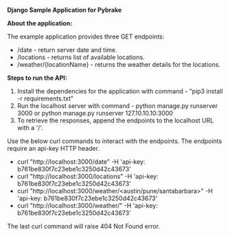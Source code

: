 **Django Sample Application for Pybrake**

**About the application:**

The example application provides three GET endpoints:

- /date - return server date and time. 
- /locations - returns list of available locations. 
- /weather/{locationName} - returns the weather details for the locations.


**Steps to run the API:**

1. Install the dependencies for the application with command - "pip3 install -r requirements.txt"
2. Run the localhost server with command - python manage.py runserver 3000 or python manage.py runserver 127.10.10.10:3000
3. To retrieve the responses, append the endpoints to the localhost URL with a '/'.


Use the below curl commands to interact with the endpoints. The endpoints require an api-key HTTP header.

- curl "http://localhost:3000/date" -H 'api-key: b761be830f7c23ebe1c3250d42c43673' 
- curl "http://localhost:3000/locations" -H 'api-key: b761be830f7c23ebe1c3250d42c43673' 
- curl "http://localhost:3000/weather/<austin/pune/santabarbara>" -H 'api-key: b761be830f7c23ebe1c3250d42c43673' 
- curl "http://localhost:3000/weather/" -H 'api-key: b761be830f7c23ebe1c3250d42c43673'

  
The last curl command will raise 404 Not Found error.



